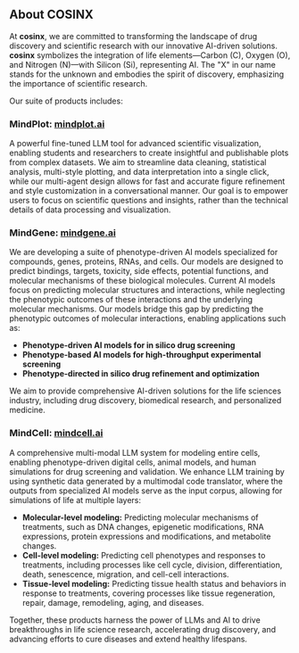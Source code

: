 ## About **COSINX**

At **cosinx**, we are committed to transforming the landscape of drug discovery and scientific research with our innovative AI-driven solutions. **cosinx** symbolizes the integration of life elements—Carbon (C), Oxygen (O), and Nitrogen (N)—with Silicon (Si), representing AI. The "X" in our name stands for the unknown and embodies the spirit of discovery, emphasizing the importance of scientific research.

Our suite of products includes:

### **MindPlot**: [mindplot.ai](https://mindplot.ai)
A powerful fine-tuned LLM tool for advanced scientific visualization, enabling students and researchers to create insightful and publishable plots from complex datasets. We aim to streamline data cleaning, statistical analysis, multi-style plotting, and data interpretation into a single click, while our multi-agent design allows for fast and accurate figure refinement and style customization in a conversational manner. Our goal is to empower users to focus on scientific questions and insights, rather than the technical details of data processing and visualization.

### **MindGene**: [mindgene.ai](https://mindgene.ai)
We are developing a suite of phenotype-driven AI models specialized for compounds, genes, proteins, RNAs, and cells. Our models are designed to predict bindings, targets, toxicity, side effects, potential functions, and molecular mechanisms of these biological molecules. Current AI models focus on predicting molecular structures and interactions, while neglecting the phenotypic outcomes of these interactions and the underlying molecular mechanisms. Our models bridge this gap by predicting the phenotypic outcomes of molecular interactions, enabling applications such as:

- **Phenotype-driven AI models for in silico drug screening**
- **Phenotype-based AI models for high-throughput experimental screening**
- **Phenotype-directed in silico drug refinement and optimization**

We aim to provide comprehensive AI-driven solutions for the life sciences industry, including drug discovery, biomedical research, and personalized medicine.

### **MindCell**: [mindcell.ai](https://mindcell.ai)
A comprehensive multi-modal LLM system for modeling entire cells, enabling phenotype-driven digital cells, animal models, and human simulations for drug screening and validation. We enhance LLM training by using synthetic data generated by a multimodal code translator, where the outputs from specialized AI models serve as the input corpus, allowing for simulations of life at multiple layers:

- **Molecular-level modeling:** Predicting molecular mechanisms of treatments, such as DNA changes, epigenetic modifications, RNA expressions, protein expressions and modifications, and metabolite changes.
- **Cell-level modeling:** Predicting cell phenotypes and responses to treatments, including processes like cell cycle, division, differentiation, death, senescence, migration, and cell-cell interactions.
- **Tissue-level modeling:** Predicting tissue health status and behaviors in response to treatments, covering processes like tissue regeneration, repair, damage, remodeling, aging, and diseases.  

Together, these products harness the power of LLMs and AI to drive breakthroughs in life science research, accelerating drug discovery, and advancing efforts to cure diseases and extend healthy lifespans.

